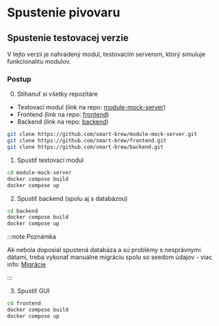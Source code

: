 ---
---

# Spustenie pivovaru

## Spustenie testovacej verzie

V tejto verzii je nahradený modul, testovacím serverom, ktorý simuluje funkcionalitu modulov.

### Postup

0. Stihanuť si všetky repozitáre 
 - Testovací modul (link na repo: [module-mock-server](https://github.com/smart-brew/module-mock-server))
 - Frontend (link na repo: [frontend](https://github.com/smart-brew/frontend))
 - Backend (link na repo: [backend](https://github.com/smart-brew/backend))

```bash
git clone https://github.com/smart-brew/module-mock-server.git
git clone https://github.com/smart-brew/frontend.git
git clone https://github.com/smart-brew/backend.git
```

1. Spustiť testovací modul

```bash
cd module-mock-server
docker compose build
docker compose up
```

2. Spustiť backend (spolu aj s databázou)

```bash
cd backend
docker compose build
docker compose up
```

:::note Poznámka

Ak nebola doposial spustená databáza a sú problémy s nesprávnymi dátami, treba vykonať manuálne migráciu spolu so seedom údajov - viac info: [Migrácie](./migration.md)

:::

3. Spustiť GUI

```bash
cd frontend
docker compose build
docker compose up
```
